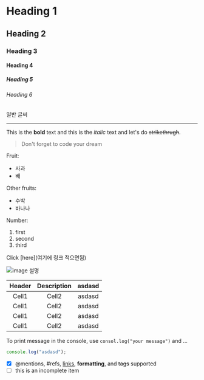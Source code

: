 <!-- Heading -->

# Heading 1

## Heading 2

### Heading 3

#### Heading 4

##### Heading 5

###### Heading 6

일반 글씨

<!-- Line -->

---

<!-- Text attributes -->

This is the **bold** text and this is the _italic_ text and let's do ~~strikethrugh~~.

<!-- 인용구 -->

> Don't forget to code your dream

<!-- Bullet list -->

Fruit:

- 사과
- 배

Other fruits:

- 수박
- 바나나

Number:

1. first
2. second
3. third

<!-- Link -->

Click [here](여기에 링크 적으면됨)

<!-- Image -->

![image 설명](이미지링크)

<!-- Table -->
 <!-- :방향에 따라 정렬 가능-->

| Header | Description | asdasd |
| :----: | :---------: | :----: |
| Cell1  |    Cell2    | asdasd |
| Cell1  |    Cell2    | asdasd |
| Cell1  |    Cell2    | asdasd |
| Cell1  |    Cell2    | asdasd |

<!-- Code -->

To print message in the console, use `consol.log("your message")` and ...

<!-- ```뒤에 무슨 언어인지 쓰면 하이라이트됨-->

```ts
console.log("asdasd");
```

- [x] @mentions, #refs, [links](), **formatting**, and <del>tags</del> supported
- [ ] this is an incomplete item
